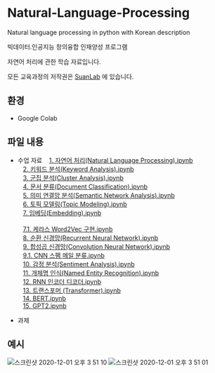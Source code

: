 # Natural-Language-Processing
Natural language processing in python with Korean description

빅데이터․인공지능 창의융합 인재양성 프로그램

자연어 처리에 관한 학습 자료입니다.

모든 교육과정의 저작권은 [SuanLab](http://suanlab.com) 에 있습니다.

## 환경
- Google Colab

## 파일 내용
- 수업 자료
&nbsp;&nbsp;&nbsp;[1. 자연어 처리(Natural Language Processing).ipynb](https://www.youtube.com/watch?v=2e9wnwuAVv0&list=PL7ZVZgsnLwEEoHQAElEPg7l7T6nt25I3N)<br>
&nbsp;&nbsp;&nbsp;[2. 키워드 분석(Keyword Analysis).ipynb](https://www.youtube.com/watch?v=5P6nG8xHKbU&list=PL7ZVZgsnLwEEoHQAElEPg7l7T6nt25I3N&index=2)<br>
&nbsp;&nbsp;&nbsp;[3. 군집 분석(Cluster Analysis).ipynb](https://www.youtube.com/watch?v=YJSHBQj8zbU&list=PL7ZVZgsnLwEEoHQAElEPg7l7T6nt25I3N&index=3)<br>
&nbsp;&nbsp;&nbsp;[4. 문서 분류(Document Classification).ipynb](https://www.youtube.com/watch?v=xegxbgsnYko&list=PL7ZVZgsnLwEEoHQAElEPg7l7T6nt25I3N&index=4)<br>
&nbsp;&nbsp;&nbsp;[5. 의미 연결망 분석(Semantic Network Analysis).ipynb](https://www.youtube.com/watch?v=jnoKa44OZv8&list=PL7ZVZgsnLwEEoHQAElEPg7l7T6nt25I3N&index=5)<br>
&nbsp;&nbsp;&nbsp;[6. 토픽 모델링(Topic Modeling).ipynb](https://www.youtube.com/watch?v=Xt607xhpF6U&list=PL7ZVZgsnLwEEoHQAElEPg7l7T6nt25I3N&index=6)<br>
&nbsp;&nbsp;&nbsp;[7. 임베딩(Embedding).ipynb<br>](https://www.youtube.com/watch?v=hR8Rvp-YNGg&list=PL7ZVZgsnLwEEoHQAElEPg7l7T6nt25I3N&index=7)<br>
&nbsp;&nbsp;&nbsp;[7.1. 케라스 Word2Vec 구현.ipynb](https://www.youtube.com/watch?v=L4p-ju44spQ&list=PL7ZVZgsnLwEEoHQAElEPg7l7T6nt25I3N&index=10)<br>
&nbsp;&nbsp;&nbsp;[8. 순환 신경망(Recurrent Neural Network).ipynb](https://www.youtube.com/watch?v=hGuUFVZ_tSs&list=PL7ZVZgsnLwEEoHQAElEPg7l7T6nt25I3N&index=8)<br>
&nbsp;&nbsp;&nbsp;[9. 합성곱 신경망(Convolution Neural Network).ipynb](https://www.youtube.com/watch?v=2oFx3DPf_Uo&list=PL7ZVZgsnLwEEoHQAElEPg7l7T6nt25I3N&index=9)<br>
&nbsp;&nbsp;&nbsp;[9.1. CNN 스팸 메일 분류.ipynb](https://www.youtube.com/watch?v=QejZQ0Dh5x8&list=PL7ZVZgsnLwEEoHQAElEPg7l7T6nt25I3N&index=11)<br>
&nbsp;&nbsp;&nbsp;[10. 감정 분석(Sentiment Analysis).ipynb](https://www.youtube.com/watch?v=7GUoDHxN5NM&list=PL7ZVZgsnLwEEoHQAElEPg7l7T6nt25I3N&index=12)<br>
&nbsp;&nbsp;&nbsp;[11. 개체명 인식(Named Entity Recognition).ipynb](https://www.youtube.com/watch?v=XETjf2CX4xU&list=PL7ZVZgsnLwEEoHQAElEPg7l7T6nt25I3N&index=13)<br>
&nbsp;&nbsp;&nbsp;[12. RNN 인코더 디코더.ipynb](https://www.youtube.com/watch?v=aUsGQaqYYBk&list=PL7ZVZgsnLwEEoHQAElEPg7l7T6nt25I3N&index=14)<br>
&nbsp;&nbsp;&nbsp;[13. 트랜스포머 (Transformer).ipynb](https://www.youtube.com/watch?v=Izi9trF3nKY&list=PL7ZVZgsnLwEEoHQAElEPg7l7T6nt25I3N&index=15)<br>
&nbsp;&nbsp;&nbsp;[14. BERT.ipynb](https://www.youtube.com/watch?v=LEtLfx1dS7Q&list=PL7ZVZgsnLwEEoHQAElEPg7l7T6nt25I3N&index=16)<br>
&nbsp;&nbsp;&nbsp;[15. GPT2.ipynb](https://www.youtube.com/watch?v=t43qcsVydnY&list=PL7ZVZgsnLwEEoHQAElEPg7l7T6nt25I3N&index=17)<br>

- 과제


## 예시
![스크린샷 2020-12-01 오후 3 51 10](https://user-images.githubusercontent.com/42991070/100707262-bad94900-33ed-11eb-924a-2432ec0981f3.png)
![스크린샷 2020-12-01 오후 3 51 01](https://user-images.githubusercontent.com/42991070/100707263-bc0a7600-33ed-11eb-8e59-44666a63415e.png)
